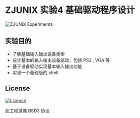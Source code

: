 # ZJUNIX 实验4 基础驱动程序设计

![ZJUNIX Experiments](https://img.shields.io/badge/ZJUNIX-Experiment4-blue.svg)

## 实验目的

- 了解基础输入输出设备类型
- 设计基本的输入输出设备驱动，包括 PS2 , VGA 等
- 基于设备驱动实现基本输入输出功能
- 实现一个基础版的 shell

## License

[![License](https://img.shields.io/badge/License-BSD%203--Clause-blue.svg)](./LICENSE)

此工程遵循 BSD3 协议